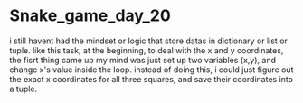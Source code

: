 # Snake_game_day_20

i still havent had the mindset or logic that store datas in dictionary or list or tuple. 
like this task, at the beginning, to deal with the x and y coordinates, the fisrt thing came up my mind
was just set up two variables (x,y), and change x's value inside the loop.
instead of doing this, i could just figure out the exact x coordinates for all three squares, and save 
their coordinates into a tuple. 